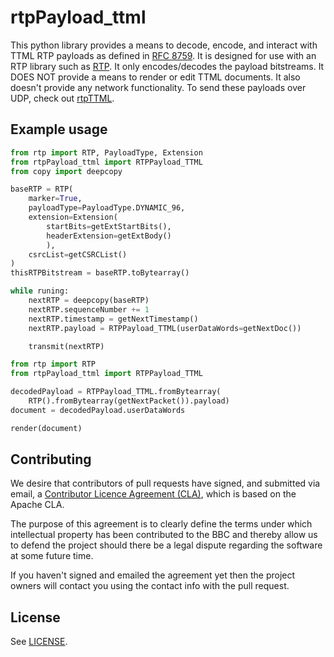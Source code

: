 # rtpPayload_ttml

This python library provides a means to decode, encode, and interact with TTML RTP payloads as defined in [RFC 8759](https://datatracker.ietf.org/doc/rfc8759/). It is designed for use with an RTP library such as [RTP](https://github.com/bbc/rd-apmm-python-lib-rtp). It only encodes/decodes the payload bitstreams. It DOES NOT provide a means to render or edit TTML documents. It also doesn't provide any network functionality. To send these payloads over UDP, check out [rtpTTML](https://github.com/bbc/rd-apmm-python-lib-rtpTTML).

## Example usage
```python
from rtp import RTP, PayloadType, Extension
from rtpPayload_ttml import RTPPayload_TTML
from copy import deepcopy

baseRTP = RTP(
    marker=True,
    payloadType=PayloadType.DYNAMIC_96,
    extension=Extension(
        startBits=getExtStartBits(),
        headerExtension=getExtBody()
        ),
    csrcList=getCSRCList()
)
thisRTPBitstream = baseRTP.toBytearray()

while runing:
    nextRTP = deepcopy(baseRTP)
    nextRTP.sequenceNumber += 1
    nextRTP.timestamp = getNextTimestamp()
    nextRTP.payload = RTPPayload_TTML(userDataWords=getNextDoc())

    transmit(nextRTP)
```

```python
from rtp import RTP
from rtpPayload_ttml import RTPPayload_TTML

decodedPayload = RTPPayload_TTML.fromBytearray(
    RTP().fromBytearray(getNextPacket()).payload)
document = decodedPayload.userDataWords

render(document)
```

## Contributing
We desire that contributors of pull requests have signed, and submitted via email, a [Contributor Licence Agreement (CLA)](http://www.bbc.co.uk/opensource/cla/rfc-8759-cla.docx), which is based on the Apache CLA.

The purpose of this agreement is to clearly define the terms under which intellectual property has been contributed to the BBC and thereby allow us to defend the project should there be a legal dispute regarding the software at some future time.

If you haven't signed and emailed the agreement yet then the project owners will contact you using the contact info with the pull request.

## License 
See [LICENSE](LICENSE).